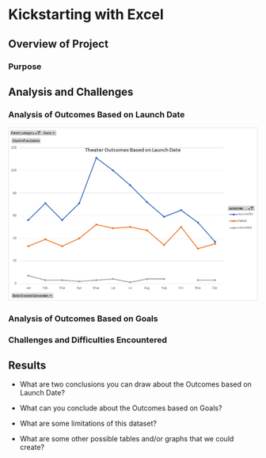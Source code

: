 # Kickstarting with Excel

## Overview of Project

### Purpose

## Analysis and Challenges

### Analysis of Outcomes Based on Launch Date
![GitHub](/Resources/Theater_Outcomes_vs_Launch.png)
### Analysis of Outcomes Based on Goals

### Challenges and Difficulties Encountered

## Results

- What are two conclusions you can draw about the Outcomes based on Launch Date?

- What can you conclude about the Outcomes based on Goals?

- What are some limitations of this dataset?

- What are some other possible tables and/or graphs that we could create?
